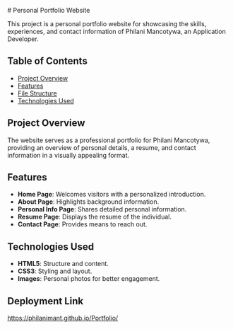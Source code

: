  # Personal Portfolio Website

This project is a personal portfolio website for showcasing the skills, experiences, and contact information of Philani Mancotywa, an Application Developer.

## Table of Contents
- [Project Overview](#project-overview)
- [Features](#features)
- [File Structure](#file-structure)
- [Technologies Used](#technologies-used)

## Project Overview

The website serves as a professional portfolio for Philani Mancotywa, providing an overview of personal details, a resume, and contact information in a visually appealing format.

## Features

- **Home Page**: Welcomes visitors with a personalized introduction.
- **About Page**: Highlights background information.
- **Personal Info Page**: Shares detailed personal information.
- **Resume Page**: Displays the resume of the individual.
- **Contact Page**: Provides means to reach out.

## Technologies Used

- **HTML5**: Structure and content.
- **CSS3**: Styling and layout.
- **Images**: Personal photos for better engagement.

## Deployment Link

https://philanimant.github.io/Portfolio/

